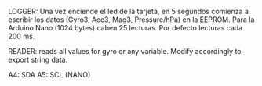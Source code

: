 LOGGER: Una vez enciende el led de la tarjeta, 
en 5 segundos comienza a escribir los datos 
(Gyro3, Acc3, Mag3, Pressure/hPa) en la EEPROM. 
Para la Arduino Nano (1024 bytes) caben 25 lecturas. 
Por defecto lecturas cada 200 ms.

READER: reads all values for gyro or any variable. 
Modify accordingly to export string data.

A4: SDA
A5: SCL
(NANO)